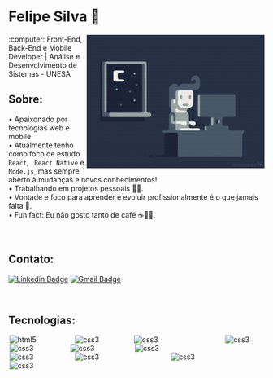 # Felipe Silva 👋 
<img align="right" width="350" src="./dev.gif">
:computer: Front-End, Back-End e Mobile Developer | Análise e Desenvolvimento de Sistemas - UNESA

## Sobre:
• Apaixonado por tecnologias web e mobile. <br/>
• Atualmente tenho como foco de estudo `React`, ` React Native` e `Node.js`, mas sempre aberto à mudanças e novos conhecimentos!<br/>
• Trabalhando em projetos pessoais 👨‍💻.<br/>
• Vontade e foco para aprender e evoluir profissionalmente é o que jamais falta 💪.<br/>
• Fun fact: Eu não gosto tanto de café ☕️🤷‍♂️.

<br>

## Contato:

 [![Linkedin Badge](https://img.shields.io/badge/-Linkedin-blue?style=for-the-badge&logo=linkedin&logoColor=white&labelColor=gray/)](https://www.linkedin.com/in/felipesilva-1/)
 [![Gmail Badge](https://img.shields.io/badge/-Gmail-red?style=for-the-badge&logo=linkedin&logoColor=white&label&link=carlosfelipesilva.fs@gmail.com)](mailto:carlosfelipesilva.fs@gmail.com)

<br>

## Tecnologias:

<img style="margin: 0 2px 0 2px" align="left" alt="html5" width="125px" src="https://img.shields.io/badge/-html5-20232A?style=for-the-badge&logo=html5&logoColor=red&labelColor=gray" alt="html5" />
<img style="margin: 0 2px 0 2px" align="left" alt="css3" width="112px" src="https://img.shields.io/badge/-CSS3-20232A?style=for-the-badge&logo=css3&logoColor=blue&labelColor=gray" />

<img style="margin: 0 2px 0 2px" align="left" alt="css3" width="176px" src="https://img.shields.io/badge/-javascript-20232A?style=for-the-badge&logo=javascript&logoColor=yellow&labelColor=gray" />

<img style="margin: 0 2px 0 2px" align="left" alt="css3" width="116px" src="https://img.shields.io/badge/-node-20232A?style=for-the-badge&logo=node.js&logoColor=green&labelColor=gray" />

<img style="margin: 0 2px 0 2px" align="left" alt="css3" width="123px" src="https://img.shields.io/badge/-react-20232A?style=for-the-badge&logo=react&logoColor=61DAFB&labelColor=gray" />

<img style="margin: 0 2px 0 2px" align="left" alt="css3" width="195px" src="https://img.shields.io/badge/-react native-20232A?style=for-the-badge&logo=react&logoColor=61DAFB&labelColor=gray" />

<img style="margin: 0 2px 0 2px" alt="css3" width="176px" src="https://img.shields.io/badge/-typescript-20232A?style=for-the-badge&logo=typescript&logoColor=blue&labelColor=gray" />

<img style="margin: 0 2px 0 2px" align="left" alt="css3" width="125px" src="https://img.shields.io/badge/-mysql-20232A?style=for-the-badge&logo=mysql&logoColor=white&labelColor=gray" />

<img style="margin: 0 2px 0 2px" align="left" alt="css3" width="184.5px" src="https://img.shields.io/badge/-postgresql-20232A?style=for-the-badge&logo=postgresql&logoColor=61DAFB&labelColor=gray" />

<img style="margin: 0 2px 0 2px" align="left" alt="css3" width="125px" src="https://img.shields.io/badge/-linux-20232A?style=for-the-badge&logo=linux&logoColor=20232A&labelColor=gray" />

<img style="margin: 0 2px 0 2px" align="left" alt="css3" width="160px" src="https://img.shields.io/badge/-windows-20232A?style=for-the-badge&logo=windows&logoColor=61DAFB&labelColor=gray" />